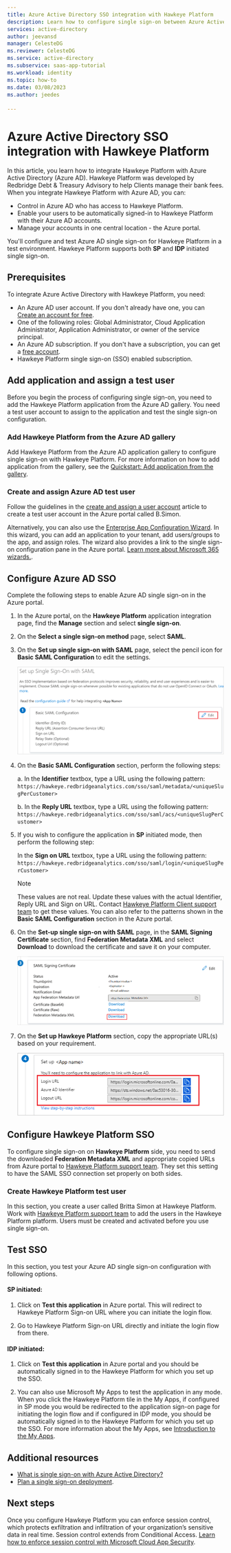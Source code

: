 ```yaml
---
title: Azure Active Directory SSO integration with Hawkeye Platform
description: Learn how to configure single sign-on between Azure Active Directory and Hawkeye Platform.
services: active-directory
author: jeevansd
manager: CelesteDG
ms.reviewer: CelesteDG
ms.service: active-directory
ms.subservice: saas-app-tutorial
ms.workload: identity
ms.topic: how-to
ms.date: 03/08/2023
ms.author: jeedes

---
```


# Azure Active Directory SSO integration with Hawkeye Platform

In this article, you learn how to integrate Hawkeye Platform with Azure Active Directory (Azure AD). Hawkeye Platform was developed by Redbridge Debt & Treasury Advisory to help Clients manage their bank fees. When you integrate Hawkeye Platform with Azure AD, you can:

* Control in Azure AD who has access to Hawkeye Platform.
* Enable your users to be automatically signed-in to Hawkeye Platform with their Azure AD accounts.
* Manage your accounts in one central location - the Azure portal.

You'll configure and test Azure AD single sign-on for Hawkeye Platform in a test environment. Hawkeye Platform supports both **SP** and **IDP** initiated single sign-on.

## Prerequisites

To integrate Azure Active Directory with Hawkeye Platform, you need:

* An Azure AD user account. If you don't already have one, you can [Create an account for free](https://azure.microsoft.com/free/?WT.mc_id=A261C142F).
* One of the following roles: Global Administrator, Cloud Application Administrator, Application Administrator, or owner of the service principal.
* An Azure AD subscription. If you don't have a subscription, you can get a [free account](https://azure.microsoft.com/free/).
* Hawkeye Platform single sign-on (SSO) enabled subscription.

## Add application and assign a test user

Before you begin the process of configuring single sign-on, you need to add the Hawkeye Platform application from the Azure AD gallery. You need a test user account to assign to the application and test the single sign-on configuration.

### Add Hawkeye Platform from the Azure AD gallery

Add Hawkeye Platform from the Azure AD application gallery to configure single sign-on with Hawkeye Platform. For more information on how to add application from the gallery, see the [Quickstart: Add application from the gallery](../manage-apps/add-application-portal.md).

### Create and assign Azure AD test user

Follow the guidelines in the [create and assign a user account](../manage-apps/add-application-portal-assign-users.md) article to create a test user account in the Azure portal called B.Simon.

Alternatively, you can also use the [Enterprise App Configuration Wizard](https://portal.office.com/AdminPortal/home?Q=Docs#/azureadappintegration). In this wizard, you can add an application to your tenant, add users/groups to the app, and assign roles. The wizard also provides a link to the single sign-on configuration pane in the Azure portal. [Learn more about Microsoft 365 wizards.](/microsoft-365/admin/misc/azure-ad-setup-guides). 

## Configure Azure AD SSO

Complete the following steps to enable Azure AD single sign-on in the Azure portal.

1. In the Azure portal, on the **Hawkeye Platform** application integration page, find the **Manage** section and select **single sign-on**.
1. On the **Select a single sign-on method** page, select **SAML**.
1. On the **Set up single sign-on with SAML** page, select the pencil icon for **Basic SAML Configuration** to edit the settings.

   ![Screenshot shows how to edit Basic SAML Configuration.](common/edit-urls.png "Basic Configuration")

1. On the **Basic SAML Configuration** section, perform the following steps:

    a. In the **Identifier** textbox, type a URL using the following pattern:
    `https://hawkeye.redbridgeanalytics.com/sso/saml/metadata/<uniqueSlugPerCustomer>`

    b. In the **Reply URL** textbox, type a URL using the following pattern:
    `https://hawkeye.redbridgeanalytics.com/sso/saml/acs/<uniqueSlugPerCustomer>`

1. If you wish to configure the application in **SP** initiated mode, then perform the following step:

    In the **Sign on URL** textbox, type a URL using the following pattern:
    `https://hawkeye.redbridgeanalytics.com/sso/saml/login/<uniqueSlugPerCustomer>`

    > [!NOTE]
    > These values are not real. Update these values with the actual Identifier, Reply URL and Sign on URL. Contact [Hawkeye Platform Client support team](mailto:casemanagement@redbridgedta.com) to get these values. You can also refer to the patterns shown in the **Basic SAML Configuration** section in the Azure portal.

1. On the **Set-up single sign-on with SAML** page, in the **SAML Signing Certificate** section,  find **Federation Metadata XML** and select **Download** to download the certificate and save it on your computer.

    ![Screenshot shows the Certificate download link.](common/metadataxml.png "Certificate")

1. On the **Set up Hawkeye Platform** section, copy the appropriate URL(s) based on your requirement.

	![Screenshot shows to copy configuration appropriate URL.](common/copy-configuration-urls.png "Metadata")

## Configure Hawkeye Platform SSO

To configure single sign-on on **Hawkeye Platform** side, you need to send the downloaded **Federation Metadata XML** and appropriate copied URLs from Azure portal to [Hawkeye Platform support team](mailto:casemanagement@redbridgedta.com). They set this setting to have the SAML SSO connection set properly on both sides.

### Create Hawkeye Platform test user

In this section, you create a user called Britta Simon at Hawkeye Platform. Work with [Hawkeye Platform support team](mailto:casemanagement@redbridgedta.com) to add the users in the Hawkeye Platform platform. Users must be created and activated before you use single sign-on.

## Test SSO 

In this section, you test your Azure AD single sign-on configuration with following options. 

#### SP initiated:

1. Click on **Test this application** in Azure portal. This will redirect to Hawkeye Platform Sign-on URL where you can initiate the login flow.  

1. Go to Hawkeye Platform Sign-on URL directly and initiate the login flow from there.

#### IDP initiated:

1. Click on **Test this application** in Azure portal and you should be automatically signed in to the Hawkeye Platform for which you set up the SSO. 

1. You can also use Microsoft My Apps to test the application in any mode. When you click the Hawkeye Platform tile in the My Apps, if configured in SP mode you would be redirected to the application sign-on page for initiating the login flow and if configured in IDP mode, you should be automatically signed in to the Hawkeye Platform for which you set up the SSO. For more information about the My Apps, see [Introduction to the My Apps](../user-help/my-apps-portal-end-user-access.md).

## Additional resources

* [What is single sign-on with Azure Active Directory?](../manage-apps/what-is-single-sign-on.md)
* [Plan a single sign-on deployment](../manage-apps/plan-sso-deployment.md).

## Next steps

Once you configure Hawkeye Platform you can enforce session control, which protects exfiltration and infiltration of your organization’s sensitive data in real time. Session control extends from Conditional Access. [Learn how to enforce session control with Microsoft Cloud App Security](/cloud-app-security/proxy-deployment-aad).